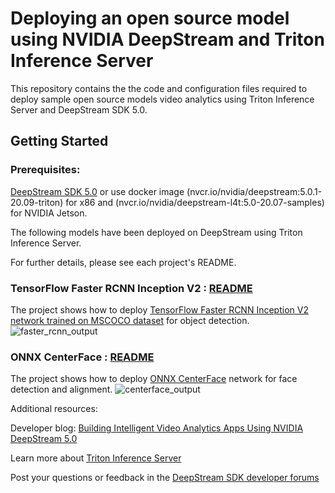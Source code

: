 # Deploying an open source model using NVIDIA DeepStream and Triton Inference Server

This repository contains the the code and configuration files required to deploy sample open source models video analytics using Triton Inference Server and DeepStream SDK 5.0.

## Getting Started ##

### Prerequisites: ###

[DeepStream SDK 5.0](https://developer.nvidia.com/deepstream-sdk) or use docker image  (nvcr.io/nvidia/deepstream:5.0.1-20.09-triton) for x86 and (nvcr.io/nvidia/deepstream-l4t:5.0-20.07-samples) for NVIDIA Jetson.

The following models have been deployed on DeepStream using Triton Inference Server.

For further details, please see each project's README.

### TensorFlow Faster RCNN Inception V2 : [README](faster_rcnn_inception_v2/README.md) ###
  The project shows how to deploy [TensorFlow Faster RCNN Inception V2 network trained on MSCOCO dataset](https://github.com/tensorflow/models/blob/master/research/object_detection/g3doc/tf1_detection_zoo.md) for object detection.
  ![faster_rcnn_output](faster_rcnn_inception_v2/faster_rcnn_output.png)

### ONNX CenterFace : [README](centerface/README.md) ###
  The project shows how to deploy [ONNX CenterFace](https://github.com/Star-Clouds/CenterFace) network for face detection and alignment.
  ![centerface_output](centerface/centerface_output.png)
  
Additional resources:

Developer blog: [Building Intelligent Video Analytics Apps Using NVIDIA DeepStream 5.0](https://developer.nvidia.com/blog/building-iva-apps-using-deepstream-5-0-updated-for-ga/)

Learn more about [Triton Inference Server](https://developer.nvidia.com/nvidia-triton-inference-server)

Post your questions or feedback in the [DeepStream SDK developer forums](https://forums.developer.nvidia.com/c/accelerated-computing/intelligent-video-analytics/deepstream-sdk/15)
